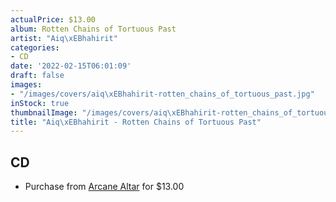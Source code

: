 ```yaml
---
actualPrice: $13.00
album: Rotten Chains of Tortuous Past
artist: "Aiq\xEBhahirit"
categories:
- CD
date: '2022-02-15T06:01:09'
draft: false
images:
- "/images/covers/aiq\xEBhahirit-rotten_chains_of_tortuous_past.jpg"
inStock: true
thumbnailImage: "/images/covers/aiq\xEBhahirit-rotten_chains_of_tortuous_past-thumb.jpg"
title: "Aiq\xEBhahirit - Rotten Chains of Tortuous Past"
---
```


## CD
* Purchase from [Arcane Altar](https://arcanealtar.bigcartel.com/product/aiqehahirit-rotten-chains-of-tortuous-past-cd) for $13.00
